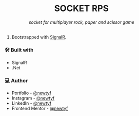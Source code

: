 ﻿<h1 align="center"><b>SOCKET RPS</b></h1>
<h6 align="center">socket for multiplayer rock, paper and scissor game</h6>

<!-- <div align="center"><img src="https://user-images.githubusercontent.com/87625663/175834772-e3d38dbf-e1a9-4d34-9a97-6520aec2896f.png" alt="game-image" width="400" /></div> -->

<!-- <p align="center">Live Site <a href="https://newtpomofocus.netlify.app">Here</a>.</p> -->

1. Bootstrapped with [SignalR](https://dotnet.microsoft.com/en-us/apps/aspnet/signalr#:~:text=SignalR%20is%20fast%20and%20scalable,coordinate%20messages%20between%20each%20instance).

### 🛠 Built with

- SignalR
- .Net

### 💻 Author

- Portfolio - [@newtyf](https://newtyf.com/)
- Instagram - [@newtyf](https://www.instagram.com/newt_yf/)
- LinkedIn - [@newtyf](https://www.linkedin.com/in/axel-mu%C3%B1oz/)
- Frontend Mentor - [@newtyf](https://www.frontendmentor.io/profile/TREz-bits)